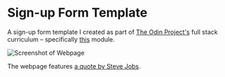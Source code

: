 # Sign-up Form Template

A sign-up form template I created as part of [The Odin Project's](https://www.theodinproject.com/) full stack curriculum – specifically [this](https://www.theodinproject.com/lessons/node-path-intermediate-html-and-css-sign-up-form) module.

![Screenshot of Webpage](./screenshot.png)

The webpage features [a quote by Steve Jobs](https://www.goodreads.com/quotes/924-here-s-to-the-crazy-ones-the-misfits-the-rebels-the).